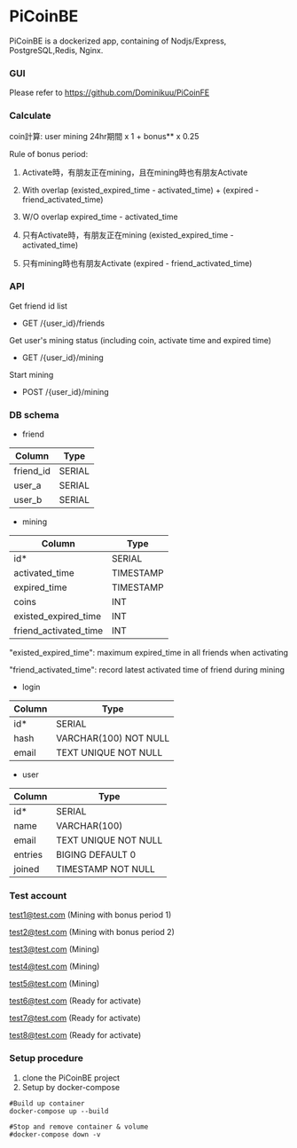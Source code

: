 # PiCoinBE

  PiCoinBE is a dockerized app, containing of Nodjs/Express, PostgreSQL,Redis, Nginx.

### GUI
Please refer to https://github.com/Dominikuu/PiCoinFE


### Calculate
coin計算: user mining 24hr期間 x 1 + bonus** x 0.25

Rule of bonus period:
1. Activate時，有朋友正在mining，且在mining時也有朋友Activate
  1. With overlap
   (existed_expired_time - activated_time) + (expired - friend_activated_time)
  2. W/O overlap
    expired_time - activated_time

2. 只有Activate時，有朋友正在mining
  (existed_expired_time - activated_time)

3. 只有mining時也有朋友Activate
  (expired - friend_activated_time)

### API
Get friend id list
- GET /{user_id}/friends

Get user's mining status (including coin, activate time and expired time)
- GET /{user_id}/mining

Start mining
- POST /{user_id}/mining

### DB schema
- friend

| Column    | Type   |
|-----------|--------|
| friend_id | SERIAL |
| user_a    | SERIAL |
| user_b    | SERIAL |

- mining

| Column                 | Type      |
|------------------------|-----------|
| id*                    | SERIAL    |
| activated_time         | TIMESTAMP |
| expired_time           | TIMESTAMP |
| coins                  | INT       |
| existed_expired_time   | INT       |
| friend_activated_time  | INT       |

"existed_expired_time": maximum expired_time in all friends when activating

"friend_activated_time": record latest activated time of friend during mining

- login

| Column | Type                  |
|--------|-----------------------|
| id*    | SERIAL                |
| hash   | VARCHAR(100) NOT NULL |
| email  | TEXT UNIQUE NOT NULL  |

- user

| Column  | Type                 |
|---------|----------------------|
| id*     | SERIAL               |
| name    | VARCHAR(100)         |
| email   | TEXT UNIQUE NOT NULL |
| entries | BIGING DEFAULT 0     |
| joined  | TIMESTAMP NOT NULL   |

### Test account

test1@test.com (Mining with bonus period 1)

test2@test.com (Mining with bonus period 2)

test3@test.com (Mining)

test4@test.com (Mining)

test5@test.com (Mining)

test6@test.com (Ready for activate)

test7@test.com (Ready for activate)

test8@test.com (Ready for activate)

### Setup procedure
1. clone the PiCoinBE project
2. Setup by docker-compose

```
#Build up container
docker-compose up --build

#Stop and remove container & volume
#docker-compose down -v
```

